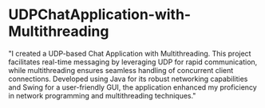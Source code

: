 # UDPChatApplication-with-Multithreading

"I created a UDP-based Chat Application with Multithreading. This project facilitates real-time messaging by leveraging UDP for rapid communication, while multithreading ensures seamless handling of concurrent client connections. Developed using Java for its robust networking capabilities and Swing for a user-friendly GUI, the application enhanced my proficiency in network programming and multithreading techniques."
